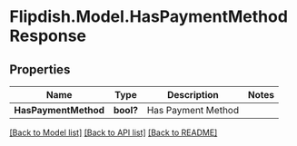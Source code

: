 # Flipdish.Model.HasPaymentMethodResponse
## Properties

Name | Type | Description | Notes
------------ | ------------- | ------------- | -------------
**HasPaymentMethod** | **bool?** | Has Payment Method | 

[[Back to Model list]](../README.md#documentation-for-models) [[Back to API list]](../README.md#documentation-for-api-endpoints) [[Back to README]](../README.md)

